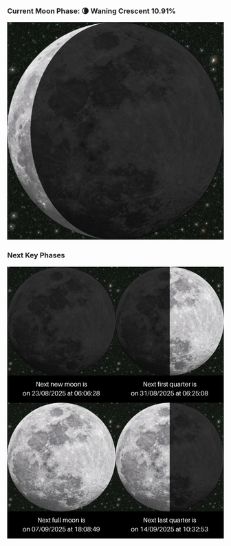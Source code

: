 ### Current Moon Phase: 🌘 Waning Crescent 10.91%
![Moon Phase](moonphase.png)
### Next Key Phases
![Gallery](gallery.png)